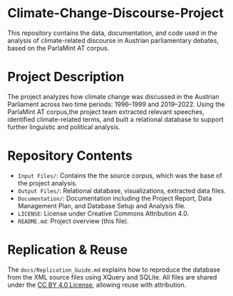 # Climate-Change-Discourse-Project
This repository contains the data, documentation, and code used in the analysis of climate-related discourse in Austrian parliamentary debates, based on the ParlaMint AT corpus.

# Project Description

The project analyzes how climate change was discussed in the Austrian Parliament across two time periods: 1996–1999 and 2019–2022. Using the ParlaMint AT corpus,the project team extracted relevant speeches, identified climate-related terms, and built a relational database to support further linguistic and political analysis.

# Repository Contents

- `Input Files/`: Contains the the source corpus, which was the base of the project analysis.
- `Output Files/`: Relational database, visualizations, extracted data files.
- `Documentation/`: Documentation including the Project Report, Data Management Plan, and Database Setup and Analysis file.
- `LICENSE`: License under Creative Commons Attribution 4.0.
- `README.md`: Project overview (this file).

# Replication & Reuse

The `docs/Replication_Guide.md` explains how to reproduce the database from the XML source files using XQuery and SQLite. All files are shared under the [CC BY 4.0 License](https://creativecommons.org/licenses/by/4.0/), allowing reuse with attribution.

